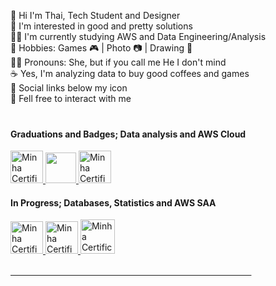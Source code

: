 👋 Hi I'm Thai, Tech Student and Designer</br>
👀 I'm interested in good and pretty solutions</br>
👨‍💻 I'm currently studying AWS and Data Engineering/Analysis</br>
💞️ Hobbies: Games 🎮 |  Photo 📷 | Drawing 🎨</br>
💁‍♀️ Pronouns: She, but if you call me He I don't mind</br>
☕ Yes, I'm analyzing data to buy good coffees and games</br>
🔗 Social links below my icon</br>
💬 Fell free to interact with me</br>
　　  　　　  　　　  　　　  　　　  　　　  　　　  　  　　　 　　
#### Graduations and Badges; Data analysis and AWS Cloud
  <a href="https://www.credential.net/e3355f33-2033-4454-acc5-2ce1bb950bff">
    <img src="https://avatars.githubusercontent.com/u/7280695?s=200&v=4" alt="Minha Certificação" width="52"/>
<a href="https://www.credly.com/users/thaise-oliveira-">
    <img src="https://www.gmetrix.com/Images/Photos/AWS/AWSLogo1.png" width="49"/>
  <a href="https://www.linkedin.com/in/thaise-oliveira-/details/certifications/1731615086283/single-media-viewer/?profileId=ACoAAEfmuy0BYaK5HLpyu0aUqcZZiftnEg50qnY">
    <img src="https://avatars.githubusercontent.com/u/73475298?s=200&v=4" alt="Minha Certificação" width="52"/>
  
</a>

#### In Progress; Databases, Statistics and AWS SAA
<a href="https://salvadortechreserva.salvador.ba.gov.br/ssa-tech-unifel/">
    <img src="https://yt3.googleusercontent.com/hF3HbL5sjp-9c6DP66zHyjduF6u5W-zhEp7R9Z5-p865fHD9HhfHnQnXYnvezb7qLKl15JGKcA=s160-c-k-c0x00ffffff-no-rj" alt="Minha Certificação" width="52"/>
<a href="https://www.coursera.org/learn/stanford-statistics">
    <img src="https://d3njjcbhbojbot.cloudfront.net/api/utilities/v1/imageproxy/http://coursera-university-assets.s3.amazonaws.com/e8/7cc3d09d3f11e698dfff46d35f2da1/Stanford_Coursera_Logo.png?auto=format%2Ccompress&dpr=1&w=56px&h=56px&auto=format%2Ccompress&dpr=2" alt="Minha Certificação" width="52"/>
<a href="https://aws.amazon.com/pt/certification/certified-solutions-architect-associate/">
    <img src="https://d1.awsstatic.com/certification/badges/AWS-Certified-Solutions-Architect-Associate_badge_150x150.e359ae4a6d4d82c3e31d4f9104c8d389b56a2423.png" alt="Minha Certificação" width="55"/>

  　　　  　　　  　　　  　　　  　　　  　　　  　　　　  　 　 
　</a>



